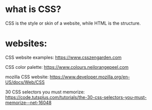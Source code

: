 # what is CSS?

CSS is the style or skin  of a website, while HTML is the structure. 

# websites:

CSS website examples:
https://www.csszengarden.com

CSS color palette:
https://www.colours.neilorangepeel.com

mozilla CSS website:
https://www.developer.mozilla.org/en-US/docs/Web/CSS

30 CSS selectors you must memorize:
https://code.tutsplus.com/tutorials/the-30-css-selectors-you-must-memorize--net-16048

